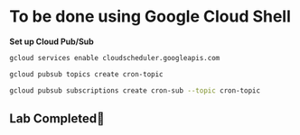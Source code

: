 # **To be done using Google Cloud Shell**

**Set up Cloud Pub/Sub**

```bash
gcloud services enable cloudscheduler.googleapis.com

gcloud pubsub topics create cron-topic

gcloud pubsub subscriptions create cron-sub --topic cron-topic

```

## Lab Completed🎉